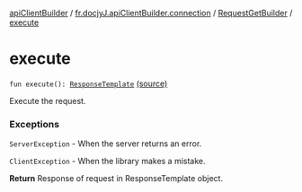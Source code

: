 [apiClientBuilder](../../index.md) / [fr.docjyJ.apiClientBuilder.connection](../index.md) / [RequestGetBuilder](index.md) / [execute](./execute.md)

# execute

`fun execute(): `[`ResponseTemplate`](../-response-template.md) [(source)](https://github.com/docjyj/apiClientBuilder/tree/master/src/main/kotlin/fr/docjyJ/apiClientBuilder/connection/RequestGetBuilder.kt#L135)

Execute the request.

### Exceptions

`ServerException` - When the server returns an error.

`ClientException` - When the library makes a mistake.

**Return**
Response of request in ResponseTemplate object.

